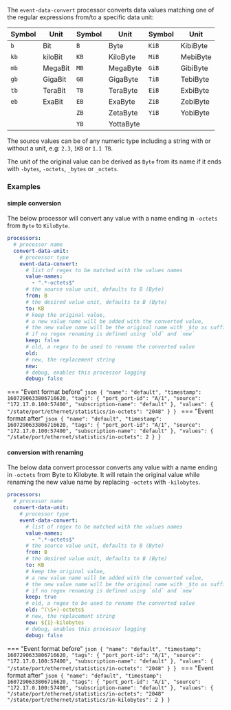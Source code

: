 The `event-data-convert` processor converts data values matching one of the regular expressions from/to a specific data unit:

| Symbol | Unit    | Symbol | Unit      | Symbol  | Unit     |
| ------ | ------- | ------ | --------- | --------| -------- |
| `b`    | Bit     | `B`    | Byte      | `KiB`   | KibiByte |
| `kb`   | kiloBit | `KB`   | KiloByte  | `MiB`   | MebiByte |
| `mb`   | MegaBit | `MB`   | MegaByte  | `GiB`   | GibiByte |
| `gb`   | GigaBit | `GB`   | GigaByte  | `TiB`   | TebiByte |
| `tb`   | TeraBit | `TB`   | TeraByte  | `EiB`   | ExbiByte |
| `eb`   | ExaBit  | `EB`   | ExaByte   | `ZiB`   | ZebiByte |
|        |         | `ZB`   | ZetaByte  | `YiB`   | YobiByte |
|        |         | `YB`   | YottaByte |         |          |

The source values can be of any numeric type including a string with or without a unit, e.g: `2.3`, `1KB` or `1.1 TB`.

The unit of the original value can be derived as `Byte` from its name if it ends with `-bytes`, `-octets`, `_bytes` or `_octets`.

### Examples

#### simple conversion

The below processor will convert any value with a name ending in `-octets` from `Byte` to `KiloByte`.

```yaml
processors:
  # processor name
  convert-data-unit:
    # processor type
    event-data-convert:
      # list of regex to be matched with the values names
      value-names: 
        - ".*-octets$"
      # the source value unit, defaults to B (Byte)
      from: B
      # the desired value unit, defaults to B (Byte)
      to: KB
      # keep the original value, 
      # a new value name will be added with the converted value,
      # the new value name will be the original name with _$to as suffix 
      # if no regex renaming is defined using `old` and `new`
      keep: false
      # old, a regex to be used to rename the converted value
      old: 
      # new, the replacement string
      new:
      # debug, enables this processor logging
      debug: false
```

=== "Event format before"
    ```json
    {
      "name": "default",
      "timestamp": 1607290633806716620,
      "tags": {
        "port_port-id": "A/1",
        "source": "172.17.0.100:57400",
        "subscription-name": "default"
      },
      "values": {
        "/state/port/ethernet/statistics/in-octets": "2048"
      }
    }
    ```
=== "Event format after"
    ```json
    {
      "name": "default",
      "timestamp": 1607290633806716620,
      "tags": {
        "port_port-id": "A/1",
        "source": "172.17.0.100:57400",
        "subscription-name": "default"
      },
      "values": {
        "/state/port/ethernet/statistics/in-octets": 2
      }
    }
    ```

#### conversion with renaming

The below data convert processor converts any value with a name ending in `-octets` from Byte to Kilobyte.
It will retain the original value while renaming the new value name by replacing `-octets` with `-kilobytes`.

```yaml
processors:
  # processor name
  convert-data-unit:
    # processor type
    event-data-convert:
      # list of regex to be matched with the values names
      value-names: 
        - ".*-octets$"
      # the source value unit, defaults to B (Byte)
      from: B
      # the desired value unit, defaults to B (Byte)
      to: KB
      # keep the original value, 
      # a new value name will be added with the converted value,
      # the new value name will be the original name with _$to as suffix 
      # if no regex renaming is defined using `old` and `new`
      keep: true
      # old, a regex to be used to rename the converted value
      old: ^(\S+)-octets$
      # new, the replacement string
      new: ${1}-kilobytes
      # debug, enables this processor logging
      debug: false
```

=== "Event format before"
    ```json
    {
      "name": "default",
      "timestamp": 1607290633806716620,
      "tags": {
        "port_port-id": "A/1",
        "source": "172.17.0.100:57400",
        "subscription-name": "default"
      },
      "values": {
        "/state/port/ethernet/statistics/in-octets": "2048"
      }
    }
    ```
=== "Event format after"
    ```json
    {
      "name": "default",
      "timestamp": 1607290633806716620,
      "tags": {
        "port_port-id": "A/1",
        "source": "172.17.0.100:57400",
        "subscription-name": "default"
      },
      "values": {
        "/state/port/ethernet/statistics/in-octets": "2048"
        "/state/port/ethernet/statistics/in-kilobytes": 2
      }
    }
    ```